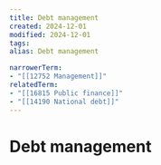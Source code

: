 ```yaml
---
title: Debt management
created: 2024-12-01
modified: 2024-12-01
tags: 
alias: Debt management

narrowerTerm:
- "[[12752 Management]]"
relatedTerm:
- "[[16815 Public finance]]"
- "[[14190 National debt]]"
---
```

# Debt management
